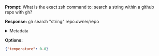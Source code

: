 **Prompt:**
What is the exact zsh command to: search a string within a github repo with gh?


**Response:**
gh search "string" repo:owner/repo

<details><summary>Metadata</summary>

- Duration: 756 ms
- Datetime: 2023-08-30T12:37:18.912861
- Model: gpt-3.5-turbo-0613

</details>

**Options:**
```json
{"temperature": 0.0}
```

